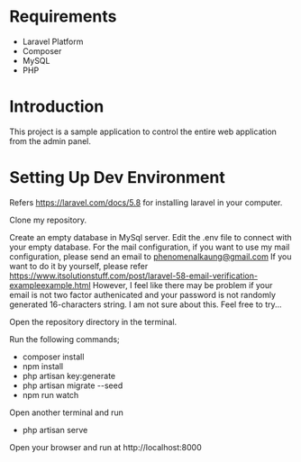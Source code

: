 # Requirements

- Laravel Platform
- Composer
- MySQL
- PHP

# Introduction

This project is a sample application to control the entire web application from the admin panel.

# Setting Up Dev Environment

Refers https://laravel.com/docs/5.8 for installing laravel in your computer.

Clone my repository.

Create an empty database in MySql server.
Edit the .env file to connect with your empty database.
For the mail configuration, if you want to use my mail configuration, please send an email to phenomenalkaung@gmail.com 
If you want to do it by yourself, please refer https://www.itsolutionstuff.com/post/laravel-58-email-verification-exampleexample.html However, I feel like there may be problem if your email is not two factor authenicated and your password is not randomly generated 16-characters string. I am not sure about this. Feel free to try...

Open the repository directory in the terminal.

Run the following commands; 
-	composer install
-	npm install
-	php artisan key:generate
-	php artisan migrate --seed
-	npm run watch

Open another terminal and run
-	php artisan serve

Open your browser and run at http://localhost:8000



